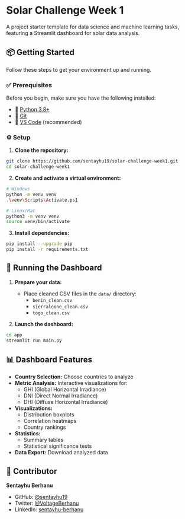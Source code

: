 # Solar Challenge Week 1

A project starter template for data science and machine learning tasks, featuring a Streamlit dashboard for solar data analysis.

## 📦 Getting Started

Follow these steps to get your environment up and running.

### ✅ Prerequisites

Before you begin, make sure you have the following installed:

- 🐍 [Python 3.8+](https://www.python.org/)
- 🧰 [Git](https://git-scm.com/)
- 📁 [VS Code](https://code.visualstudio.com/) (recommended)

### ⚙️ Setup

1. **Clone the repository:**
```bash
git clone https://github.com/sentayhu19/solar-challenge-week1.git
cd solar-challenge-week1
```

2. **Create and activate a virtual environment:**
```bash
# Windows
python -m venv venv
.\venv\Scripts\Activate.ps1

# Linux/Mac
python3 -m venv venv
source venv/bin/activate
```

3. **Install dependencies:**
```bash
pip install --upgrade pip
pip install -r requirements.txt
```

## 🚀 Running the Dashboard

1. **Prepare your data:**
   - Place cleaned CSV files in the `data/` directory:
     - `benin_clean.csv`
     - `sierraleone_clean.csv`
     - `togo_clean.csv`

2. **Launch the dashboard:**
```bash
cd app
streamlit run main.py
```

## 📊 Dashboard Features

- **Country Selection:** Choose countries to analyze
- **Metric Analysis:** Interactive visualizations for:
  - GHI (Global Horizontal Irradiance)
  - DNI (Direct Normal Irradiance)
  - DHI (Diffuse Horizontal Irradiance)
- **Visualizations:**
  - Distribution boxplots
  - Correlation heatmaps
  - Country rankings
- **Statistics:**
  - Summary tables
  - Statistical significance tests
- **Data Export:** Download analyzed data

## 👤 Contributor

**Sentayhu Berhanu**
- GitHub: [@sentayhu19](https://github.com/sentayhu19)
- Twitter: [@VoltageBerhanu](https://twitter.com/VoltageBerhanu)
- LinkedIn: [sentayhu-berhanu](https://www.linkedin.com/in/sentayhu-berhanu-6376579a/)
